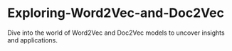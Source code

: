 # Exploring-Word2Vec-and-Doc2Vec
Dive into the world of Word2Vec and Doc2Vec models to uncover insights and applications.
